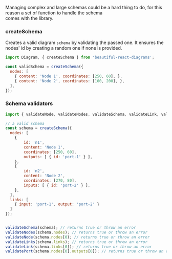 Managing complex and large schemas could be a hard thing to do, for this reason a set of function to handle the schema  
comes with the library.

### createSchema

Creates a valid diagram `schema` by validating the passed one. 
It ensures the nodes' id by creating a random one if none is provided.

```javascript static
import Diagram, { createSchema } from 'beautiful-react-diagrams';

const validSchema = createSchema({
  nodes: [
    { content: 'Node 1', coordinates: [250, 60], },
    { content: 'Node 2', coordinates: [100, 200], },
  ],
});
```

### Schema validators


```javascript static
import { validateNode, validateNodes, validateSchema, validateLink, validateLinks, validatePort } from 'beautiful-react-diagrams';

// a valid schema
const schema = createSchema({
  nodes: [
    { 
        id: 'n1', 
        content: 'Node 1', 
        coordinates: [250, 60], 
        outputs: [ { id: 'port-1' } ], 
    },
    { 
        id: 'n2', 
        content: 'Node 2', 
        coordinates: [270, 80], 
        inputs: [ { id: 'port-2' } ], 
    },
  ],
  links: [
    { input: 'port-1', output: 'port-2' }
  ]
});


validateSchema(schema); // returns true or throw an error
validateNodes(schema.nodes); // returns true or throw an error
validateNode(schema.nodes[0); // returns true or throw an error
validateLinks(schema.links); // returns true or throw an error
validateLink(schema.links[0]); // returns true or throw an error
validatePort(schema.nodes[0].outputs[0]); // returns true or throw an error
```
